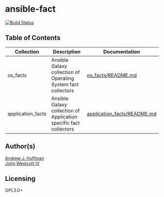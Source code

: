 # ansible-fact
[![Build Status](https://travis-ci.com/ahuffman/ansible-fact.svg?branch=dev)](https://travis-ci.com/ahuffman/ansible-fact)

## Table of Contents
|Collection|Description|Documentation|
|---|---|---|
|os_facts| Ansible Galaxy collection of Operating System fact collectors|[os_facts/README.md](os_facts/README.md)|
|application_facts| Ansible Galaxy collection of Application specific fact collectors | [application_facts/README.md](application_facts/README.md)|
## Author(s)
[Andrew J. Huffman](https://github.com/ahuffman)  
[John Westcott IV](https://github.com/john-westcott-iv)

## Licensing
GPL3.0+
